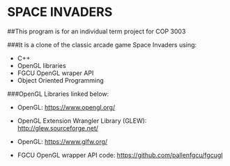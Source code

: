 # SPACE INVADERS

##This program is for an individual term project for COP 3003

###It is a clone of the classic arcade game Space Invaders using:
  - C++ 
  - OpenGL libraries 
  - FGCU OpenGL wraper API 
  - Object Oriented Programming

###OpenGL Libraries linked below:
  - OpenGL: https://www.opengl.org/
  - OpenGL Extension Wrangler Library (GLEW): http://glew.sourceforge.net/
  - OpenGL: https://www.glfw.org/

  - FGCU OpenGL wrapper API code: https://github.com/pallenfgcu/fgcugl



